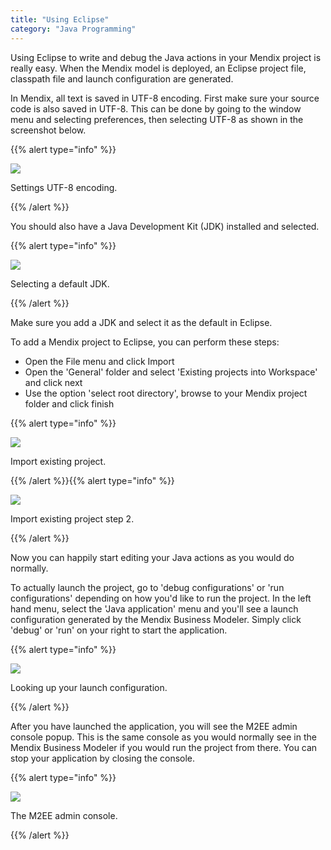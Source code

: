 ```yaml
---
title: "Using Eclipse"
category: "Java Programming"
---
```

Using Eclipse to write and debug the Java actions in your Mendix project is really easy. When the Mendix model is deployed, an Eclipse project file, classpath file and launch configuration are generated.

In Mendix, all text is saved in UTF-8 encoding. First make sure your source code is also saved in UTF-8\. This can be done by going to the window menu and selecting preferences, then selecting UTF-8 as shown in the screenshot below.

{{% alert type="info" %}}

![](attachments/819203/918120.png)

Settings UTF-8 encoding.

{{% /alert %}}

You should also have a Java Development Kit (JDK) installed and selected.

{{% alert type="info" %}}

![](attachments/819203/918186.png)

Selecting a default JDK.

{{% /alert %}}

Make sure you add a JDK and select it as the default in Eclipse.

To add a Mendix project to Eclipse, you can perform these steps:

*   Open the File menu and click Import
*   Open the 'General' folder and select 'Existing projects into Workspace' and click next
*   Use the option 'select root directory', browse to your Mendix project folder and click finish

{{% alert type="info" %}}

![](attachments/819203/917580.png)

Import existing project.

{{% /alert %}}{{% alert type="info" %}}

![](attachments/819203/917527.png)

Import existing project step 2.

{{% /alert %}}

Now you can happily start editing your Java actions as you would do normally.

To actually launch the project, go to 'debug configurations' or 'run configurations' depending on how you'd like to run the project. In the left hand menu, select the 'Java application' menu and you'll see a launch configuration generated by the Mendix Business Modeler. Simply click 'debug' or 'run' on your right to start the application.

{{% alert type="info" %}}

![](attachments/819203/917586.png)

Looking up your launch configuration.

{{% /alert %}}

After you have launched the application, you will see the M2EE admin console popup. This is the same console as you would normally see in the Mendix Business Modeler if you would run the project from there. You can stop your application by closing the console.

{{% alert type="info" %}}

![](attachments/819203/917582.png)

The M2EE admin console.

{{% /alert %}}
